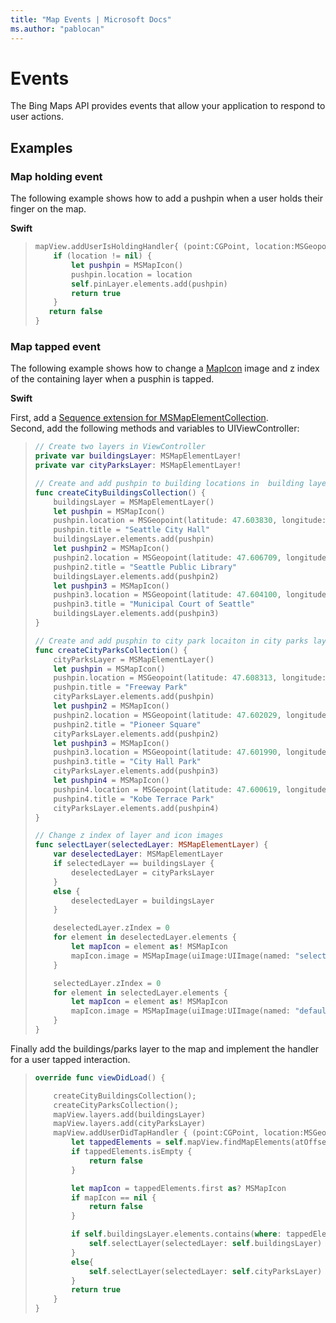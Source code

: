 ```yaml
---
title: "Map Events | Microsoft Docs"
ms.author: "pablocan"
---
```


# Events

The Bing Maps API provides events that allow your application to respond to user actions.

## Examples

### Map holding event

The following example shows how to add a pushpin when a user holds their finger on the map.

**Swift**

>```swift
> mapView.addUserIsHoldingHandler{ (point:CGPoint, location:MSGeopoint?) -> Bool in
>     if (location != nil) {
>         let pushpin = MSMapIcon()
>         pushpin.location = location
>         self.pinLayer.elements.add(pushpin)
>         return true
>     }
>    return false
> }
>```

### Map tapped event

The following example shows how to change a [MapIcon](../map-control-api/MapIcon-class.md) image and z index of the containing layer when a pusphin is tapped.

**Swift**

First, add a [Sequence extension for MSMapElementCollection](../map-control-api/MapElementCollection-class.md#sequence-protocol-in-swift).  
Second, add the following methods and variables to UIViewController:

>```swift
> // Create two layers in ViewController
> private var buildingsLayer: MSMapElementLayer!
> private var cityParksLayer: MSMapElementLayer!
>
> // Create and add pushpin to building locations in  building layer
> func createCityBuildingsCollection() {
>     buildingsLayer = MSMapElementLayer()
>     let pushpin = MSMapIcon()
>     pushpin.location = MSGeopoint(latitude: 47.603830, longitude: -122.329900)
>     pushpin.title = "Seattle City Hall"
>     buildingsLayer.elements.add(pushpin)
>     let pushpin2 = MSMapIcon()
>     pushpin2.location = MSGeopoint(latitude: 47.606709, longitude:  -122.332672)
>     pushpin2.title = "Seattle Public Library"
>     buildingsLayer.elements.add(pushpin2)
>     let pushpin3 = MSMapIcon()
>     pushpin3.location = MSGeopoint(latitude: 47.604100, longitude:  -122.329204)
>     pushpin3.title = "Municipal Court of Seattle"
>     buildingsLayer.elements.add(pushpin3)
> }
>
> // Create and add pusphin to city park locaiton in city parks layer
> func createCityParksCollection() {
>     cityParksLayer = MSMapElementLayer()
>     let pushpin = MSMapIcon()
>     pushpin.location = MSGeopoint(latitude: 47.608313, longitude: -122.331218)
>     pushpin.title = "Freeway Park"
>     cityParksLayer.elements.add(pushpin)
>     let pushpin2 = MSMapIcon()
>     pushpin2.location = MSGeopoint(latitude: 47.602029, longitude:  -122.333971)
>     pushpin2.title = "Pioneer Square"
>     cityParksLayer.elements.add(pushpin2)
>     let pushpin3 = MSMapIcon()
>     pushpin3.location = MSGeopoint(latitude: 47.601990, longitude:  -122.330681)
>     pushpin3.title = "City Hall Park"
>     cityParksLayer.elements.add(pushpin3)
>     let pushpin4 = MSMapIcon()
>     pushpin4.location = MSGeopoint(latitude: 47.600619, longitude:  -122.324957)
>     pushpin4.title = "Kobe Terrace Park"
>     cityParksLayer.elements.add(pushpin4)
> }
>
> // Change z index of layer and icon images
> func selectLayer(selectedLayer: MSMapElementLayer) {
>     var deselectedLayer: MSMapElementLayer
>     if selectedLayer == buildingsLayer {
>         deselectedLayer = cityParksLayer
>     }
>     else {
>         deselectedLayer = buildingsLayer
>     }
>
>     deselectedLayer.zIndex = 0
>     for element in deselectedLayer.elements {
>         let mapIcon = element as! MSMapIcon
>         mapIcon.image = MSMapImage(uiImage:UIImage(named: "selectedMappin")!)
>     }
>
>     selectedLayer.zIndex = 0
>     for element in selectedLayer.elements {
>         let mapIcon = element as! MSMapIcon
>         mapIcon.image = MSMapImage(uiImage:UIImage(named: "defaultMappin")!)
>     }
> }
>```


Finally add the buildings/parks layer to the map and implement the handler for a user tapped interaction.

>```swift
> override func viewDidLoad() {
>
>     createCityBuildingsCollection();
>     createCityParksCollection();
>     mapView.layers.add(buildingsLayer)
>     mapView.layers.add(cityParksLayer)
>     mapView.addUserDidTapHandler { (point:CGPoint, location:MSGeopoint?) -> Bool in
>         let tappedElements = self.mapView.findMapElements(atOffset: point)
>         if tappedElements.isEmpty {
>             return false
>         }
>
>         let mapIcon = tappedElements.first as? MSMapIcon
>         if mapIcon == nil {
>             return false
>         }
>
>         if self.buildingsLayer.elements.contains(where: tappedElements[0]) {
>             self.selectLayer(selectedLayer: self.buildingsLayer)
>         }
>         else{
>             self.selectLayer(selectedLayer: self.cityParksLayer)
>         }
>         return true
>     }
> }
>```
